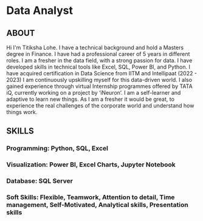 # Data Analyst

## ABOUT
   Hi I'm Titiksha Lohe. I have a technical background and hold a Masters degree in Finance. I have had a professional career of 5 years in different roles. 
   I am a fresher in the data field, with a strong passion for data. I have developed skills in technical tools like Excel, SQL, Power BI, and Python. 
   I have acquired certification in Data Science from IITM and Intellipaat (2022 - 2023)
   I am continuously upskilling myself for this data-driven world. I also gained experience through virtual Internship programmes offered by TATA iQ, 
   currently working on a project by ‘iNeuron’. I am a self-learner and adaptive to learn new things. As I am a fresher it would be great, 
   to experience the real challenges of the corporate world and understand how things work. 

## SKILLS
  ### Programming: Python, SQL, Excel 
  ### Visualization: Power BI, Excel Charts, Jupyter Notebook
  ### Database: SQL Server
  ### Soft Skills: Flexible, Teamwork, Attention to detail, Time management, Self-Motivated, Analytical skills, Presentation skills


 


